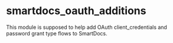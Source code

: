 # smartdocs_oauth_additions

This module is supposed to help add OAuth client_credentials and password grant type flows to SmartDocs.
